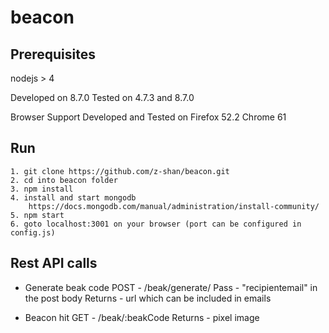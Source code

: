 # beacon

## Prerequisites
nodejs  > 4

Developed on 8.7.0
Tested on 4.7.3 and 8.7.0

Browser Support
Developed and Tested on
Firefox 52.2 
Chrome 61

## Run
````
1. git clone https://github.com/z-shan/beacon.git
2. cd into beacon folder
3. npm install
4. install and start mongodb
    https://docs.mongodb.com/manual/administration/install-community/
5. npm start
6. goto localhost:3001 on your browser (port can be configured in config.js)
````

## Rest API calls
* Generate beak code 
 POST - /beak/generate/
 Pass - "recipientemail" in the post body
 Returns - url which can be included in emails

* Beacon hit
 GET - /beak/:beakCode
 Returns - pixel image
 